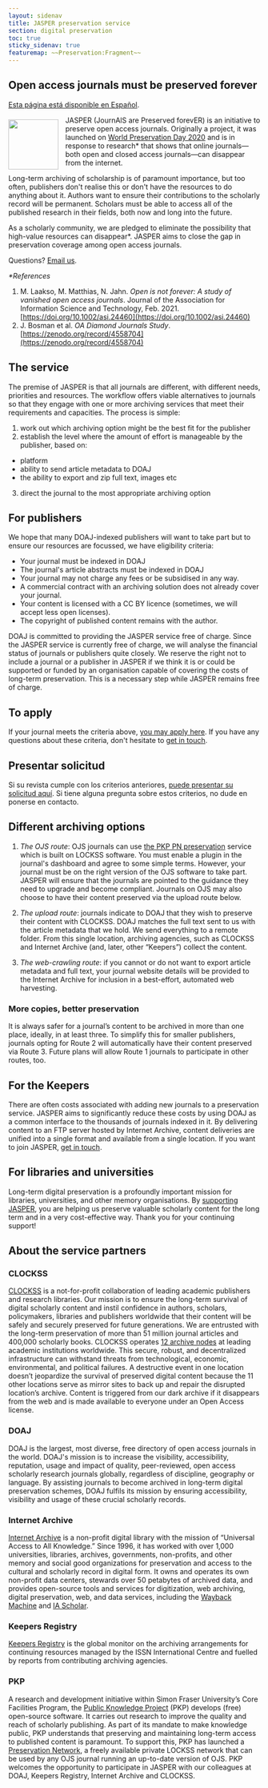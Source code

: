 ```yaml
---
layout: sidenav
title: JASPER preservation service
section: digital preservation
toc: true
sticky_sidenav: true
featuremap: ~~Preservation:Fragment~~
---
```


## Open access journals must be preserved forever

[Esta página está disponible en Español](https://docs.google.com/document/d/1dCxZYO0HDmFWMyazbkayZJtpCYkO9AIf0xqw-z55rU0/edit?usp=sharing).

<img style="float: left; height: 100px; width: auto; margin: .5em 1em .5em 0;" src="/assets/img/jasper/logo.png"> JASPER (JournAlS are Preserved forevER) is an initiative to preserve open access journals. Originally a project, it was launched on [World Preservation Day 2020](https://www.dpconline.org/events/world-digital-preservation-day) and is in response to research* that shows that online journals—both open and closed access journals—can disappear from the internet. 

Long-term archiving of scholarship is of paramount importance, but too often, publishers don't realise this or don't have the resources to do anything about it. Authors want to ensure their contributions to the scholarly record will be permanent. Scholars must be able to access all of the published research in their fields, both now and long into the future.

As a scholarly community, we are pledged to eliminate the possibility that high-value resources can disappear*. JASPER aims to close the gap in preservation coverage among open access journals.

Questions? [Email us](mailto:preservation@doaj.org).

_*References_

1. M. Laakso, M. Matthias, N. Jahn. _Open is not forever: A study of vanished open access journals_. Journal of the Association for Information Science and Technology, Feb. 2021. [https://doi.org/10.1002/asi.24460](https://doi.org/10.1002/asi.24460)
2. J. Bosman et al. _OA Diamond Journals Study_. [https://zenodo.org/record/4558704](https://zenodo.org/record/4558704)

## The service

The premise of JASPER is that all journals are different, with different needs, priorities and resources. The workflow offers viable alternatives to journals so that they engage with one or more archiving services that meet their requirements and capacities. The process is simple:

1. work out which archiving option might be the best fit for the publisher
2. establish the level where the amount of effort is manageable by the publisher, based on:
  * platform
  * ability to send article metadata to DOAJ
  * the ability to export and zip full text, images etc
3. direct the journal to the most appropriate archiving option

## For publishers

We hope that many DOAJ-indexed publishers will want to take part but to ensure our resources are focussed, we have eligibility criteria:

- Your journal must be indexed in DOAJ
- The journal's article abstracts must be indexed in DOAJ
- Your journal may not charge any fees or be subsidised in any way.
- A commercial contract with an archiving solution does not already cover your journal.
- Your content is licensed with a CC BY licence (sometimes, we will accept less open licenses).
- The copyright of published content remains with the author.

DOAJ is committed to providing the JASPER service free of charge. Since the JASPER service is currently free of charge, we will analyse the financial status of journals or publishers quite closely. We reserve the right not to include a journal or a publisher in JASPER if we think it is or could be supported or funded by an organisation capable of covering the costs of long-term preservation. This is a necessary step while JASPER remains free of charge.

## To apply

If your journal meets the criteria above, [you may apply here](https://www.surveymonkey.com/r/JASPERPRESERVATION). If you have any questions about these criteria, don't hesitate to [get in touch](mailto:preservation@doaj.org).

## Presentar solicitud

Si su revista cumple con los criterios anteriores, [puede presentar su solicitud aquí](https://www.surveymonkey.com/r/ProyectoJASPER). Si tiene alguna pregunta sobre estos criterios, no dude en ponerse en contacto.

## Different archiving options
1. *The OJS route*: OJS journals can use [the PKP PN preservation](https://docs.pkp.sfu.ca/pkp-pn/en/) service which is built on LOCKSS software. You must enable a plugin in the journal's dashboard and agree to some simple terms. However, your journal must be on the right version of the OJS software to take part. JASPER will ensure that the journals are pointed to the guidance they need to upgrade and become compliant. Journals on OJS may also choose to have their content preserved via the upload route below.

2. *The upload route*: journals indicate to DOAJ that they wish to preserve their content with CLOCKSS. DOAJ matches the full text sent to us with the article metadata that we hold. We send everything to a remote folder. From this single location, archiving agencies, such as CLOCKSS and Internet Archive (and, later, other “Keepers”) collect the content.

3. *The web-crawling route*: if you cannot or do not want to export article metadata and full text, your journal website details will be provided to the Internet Archive for inclusion in a best-effort, automated web harvesting.

### More copies, better preservation
It is always safer for a journal’s content to be archived in more than one place, ideally, in at least three. To simplify this for smaller publishers, journals opting for Route 2 will automatically have their content preserved via Route 3. Future plans will allow Route 1 journals to participate in other routes, too.

## For the Keepers
There are often costs associated with adding new journals to a preservation service. JASPER aims to significantly reduce these costs by using DOAJ as a common interface to the thousands of journals indexed in it. By delivering content to an FTP server hosted by Internet Archive, content deliveries are unified into a single format and available from a single location. If you want to join JASPER, [get in touch](mailto:preservation@doaj.org).

## For libraries and universities
Long-term digital preservation is a profoundly important mission for libraries, universities, and other memory organisations. By [supporting JASPER](https://doaj.org/support/), you are helping us preserve valuable scholarly content for the long term and in a very cost-effective way. Thank you for your continuing support!

## About the service partners

### CLOCKSS
[CLOCKSS](https://clockss.org/) is a not-for-profit collaboration of leading academic publishers and research libraries. Our mission is to ensure the long-term survival of digital scholarly content and instil confidence in authors, scholars, policymakers, libraries and publishers worldwide that their content will be safely and securely preserved for future generations. We are entrusted with the long-term preservation of more than 51 million journal articles and 400,000 scholarly books. CLOCKSS operates [12 archive nodes](https://clockss.org/archive-nodes/) at leading academic institutions worldwide. This secure, robust, and decentralized infrastructure can withstand threats from technological, economic, environmental, and political failures. A destructive event in one location doesn’t jeopardize the survival of preserved digital content because the 11 other locations serve as mirror sites to back up and repair the disrupted location’s archive. Content is triggered from our dark archive if it disappears from the web and is made available to everyone under an Open Access license.

### DOAJ
DOAJ is the largest, most diverse, free directory of open access journals in the world. DOAJ's mission is to increase the visibility, accessibility, reputation, usage and impact of quality, peer-reviewed, open access scholarly research journals globally, regardless of discipline, geography or language. By assisting journals to become archived in long-term digital preservation schemes, DOAJ fulfils its mission by ensuring accessibility, visibility and usage of these crucial scholarly records.

### Internet Archive
[Internet Archive](https://archive.org/) is a non-profit digital library with the mission of “Universal Access to All Knowledge.” Since 1996, it has worked with over 1,000 universities, libraries, archives, governments, non-profits, and other memory and social good organizations for preservation and access to the cultural and scholarly record in digital form. It owns and operates its own non-profit data centers, stewards over 50 petabytes of archived data, and provides open-source tools and services for digitization, web archiving, digital preservation, web, and data services, including the [Wayback Machine](https://web.archive.org/) and [IA Scholar](https://scholar.archive.org/).

### Keepers Registry
[Keepers Registry](https://keepers.issn.org) is the global monitor on the archiving arrangements for continuing resources managed by the ISSN International Centre and fuelled by reports from contributing archiving agencies.

### PKP
A research and development initiative within Simon Fraser University’s Core Facilities Program, the [Public Knowledge Project](https://pkp.sfu.ca/) (PKP) develops (free) open-source software. It carries out research to improve the quality and reach of scholarly publishing. As part of its mandate to make knowledge public, PKP understands that preserving and maintaining long-term access to published content is paramount. To support this, PKP has launched a [Preservation Network](https://pkp.sfu.ca/pkp-pn/), a freely available private LOCKSS network that can be used by any OJS journal running an up-to-date version of OJS. PKP welcomes the opportunity to participate in JASPER with our colleagues at DOAJ, Keepers Registry, Internet Archive and CLOCKSS.
